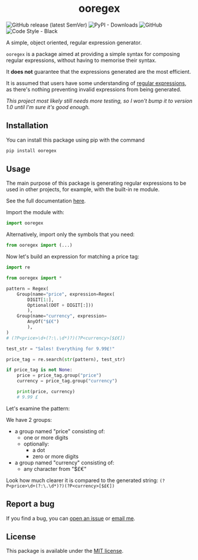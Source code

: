<h1 align="center">
ooregex
</h1>

![GitHub release (latest SemVer)](https://img.shields.io/github/v/release/TitaniumBrain/ooregex?sort=semver)
![PyPI - Downloads](https://img.shields.io/pypi/dm/ooregex?color=orange&label=%E2%AC%87%20downloads)
![GitHub](https://img.shields.io/github/license/TitaniumBrain/ooregex?color=blue)
![Code Style - Black](https://img.shields.io/badge/code%20style-black-000000.svg)

A simple, object oriented, regular expression generator.

`ooregex` is a package aimed at providing a simple syntax for composing
regular expressions, without having to memorise their syntax.

It **does not** guarantee that the expressions generated are the most efficient.

It is assumed that users have some understanding of [regular expressions](https://docs.python.org/3/library/re.html), as there's nothing preventing invalid expressions from being generated.

*This project most likely still needs more testing, so I won't bump it to version 1.0 until I'm sure it's good enough.*

## Installation

You can install this package using pip with the command

```bash
pip install ooregex
```

## Usage

The main purpose of this package is generating regular expressions to be used in other projects, for example, with the built-in re module.

See the full documentation [here](docs/tutorial.md).

Import the module with:

```python
import ooregex
```

Alternatively, import only the symbols that you need:

```python
from ooregex import (...)
```

Now let's build an expression for matching a price tag:

```python
import re

from ooregex import *

pattern = Regex(
    Group(name="price", expression=Regex(
        DIGIT[1:],
        Optional(DOT + DIGIT[:]))
        ),
    Group(name="currency", expression=
        AnyOf("$£€")
        ),
)
# (?P<price>\d+(?:\.\d*)?)(?P<currency>[$£€])

test_str = "Sales! Everything for 9.99£!"

price_tag = re.search(str(pattern), test_str)

if price_tag is not None:
    price = price_tag.group("price")
    currency = price_tag.group("currency")

    print(price, currency)
    # 9.99 £
```

Let's examine the pattern:

We have 2 groups:
* a group named "price" consisting of:
    * one or more digits
    * optionally:
        * a dot
        * zero or more digits
* a group named "currency" consisting of:
    * any character from "$£€"

Look how much clearer it is compared to the generated string:
`(?P<price>\d+(?:\.\d*)?)(?P<currency>[$£€])`

## Report a bug

If you find a bug, you can [open an issue](https://github.com/TitaniumBrain/ooregex/issues) or [email me](mailto:titaniumbrain@vivaldi.net?subject=(ooregex)%20Bug%20Report).


## License

This package is available under the [MIT license](https://choosealicense.com/licenses/mit/).
